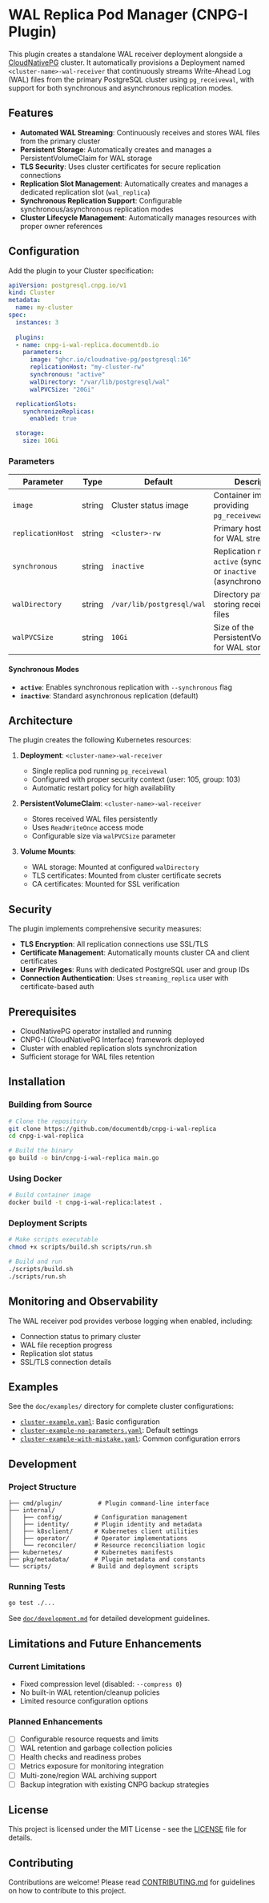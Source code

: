 # WAL Replica Pod Manager (CNPG-I Plugin)

This plugin creates a standalone WAL receiver deployment alongside a [CloudNativePG](https://github.com/cloudnative-pg/cloudnative-pg/) cluster. It automatically provisions a Deployment named `<cluster-name>-wal-receiver` that continuously streams Write-Ahead Log (WAL) files from the primary PostgreSQL cluster using `pg_receivewal`, with support for both synchronous and asynchronous replication modes.

## Features

- **Automated WAL Streaming**: Continuously receives and stores WAL files from the primary cluster
- **Persistent Storage**: Automatically creates and manages a PersistentVolumeClaim for WAL storage
- **TLS Security**: Uses cluster certificates for secure replication connections
- **Replication Slot Management**: Automatically creates and manages a dedicated replication slot (`wal_replica`)
- **Synchronous Replication Support**: Configurable synchronous/asynchronous replication modes
- **Cluster Lifecycle Management**: Automatically manages resources with proper owner references

## Configuration

Add the plugin to your Cluster specification:

```yaml
apiVersion: postgresql.cnpg.io/v1
kind: Cluster
metadata:
  name: my-cluster
spec:
  instances: 3
  
  plugins:
  - name: cnpg-i-wal-replica.documentdb.io
    parameters:
      image: "ghcr.io/cloudnative-pg/postgresql:16"
      replicationHost: "my-cluster-rw"
      synchronous: "active"
      walDirectory: "/var/lib/postgresql/wal"
      walPVCSize: "20Gi"

  replicationSlots:
    synchronizeReplicas: 
      enabled: true

  storage:
    size: 10Gi
```

### Parameters

| Parameter | Type | Default | Description |
|-----------|------|---------|-------------|
| `image` | string | Cluster status image | Container image providing `pg_receivewal` binary |
| `replicationHost` | string | `<cluster>-rw` | Primary host endpoint for WAL streaming |
| `synchronous` | string | `inactive` | Replication mode: `active` (synchronous) or `inactive` (asynchronous) |
| `walDirectory` | string | `/var/lib/postgresql/wal` | Directory path for storing received WAL files |
| `walPVCSize` | string | `10Gi` | Size of the PersistentVolumeClaim for WAL storage |

#### Synchronous Modes

- **`active`**: Enables synchronous replication with `--synchronous` flag
- **`inactive`**: Standard asynchronous replication (default)

## Architecture

The plugin creates the following Kubernetes resources:

1. **Deployment**: `<cluster-name>-wal-receiver`
   - Single replica pod running `pg_receivewal`
   - Configured with proper security context (user: 105, group: 103)
   - Automatic restart policy for high availability

2. **PersistentVolumeClaim**: `<cluster-name>-wal-receiver`
   - Stores received WAL files persistently
   - Uses `ReadWriteOnce` access mode
   - Configurable size via `walPVCSize` parameter

3. **Volume Mounts**:
   - WAL storage: Mounted at configured `walDirectory`
   - TLS certificates: Mounted from cluster certificate secrets
   - CA certificates: Mounted for SSL verification

## Security

The plugin implements comprehensive security measures:

- **TLS Encryption**: All replication connections use SSL/TLS
- **Certificate Management**: Automatically mounts cluster CA and client certificates
- **User Privileges**: Runs with dedicated PostgreSQL user and group IDs
- **Connection Authentication**: Uses `streaming_replica` user with certificate-based auth

## Prerequisites

- CloudNativePG operator installed and running
- CNPG-I (CloudNativePG Interface) framework deployed
- Cluster with enabled replication slots synchronization
- Sufficient storage for WAL files retention

## Installation

### Building from Source

```bash
# Clone the repository
git clone https://github.com/documentdb/cnpg-i-wal-replica
cd cnpg-i-wal-replica

# Build the binary
go build -o bin/cnpg-i-wal-replica main.go
```

### Using Docker

```bash
# Build container image
docker build -t cnpg-i-wal-replica:latest .
```

### Deployment Scripts

```bash
# Make scripts executable
chmod +x scripts/build.sh scripts/run.sh

# Build and run
./scripts/build.sh
./scripts/run.sh
```

## Monitoring and Observability

The WAL receiver pod provides verbose logging when enabled, including:

- Connection status to primary cluster
- WAL file reception progress
- Replication slot status
- SSL/TLS connection details

## Examples

See the `doc/examples/` directory for complete cluster configurations:

- [`cluster-example.yaml`](doc/examples/cluster-example.yaml): Basic configuration
- [`cluster-example-no-parameters.yaml`](doc/examples/cluster-example-no-parameters.yaml): Default settings
- [`cluster-example-with-mistake.yaml`](doc/examples/cluster-example-with-mistake.yaml): Common configuration errors

## Development

### Project Structure

```
├── cmd/plugin/          # Plugin command-line interface
├── internal/
│   ├── config/         # Configuration management
│   ├── identity/       # Plugin identity and metadata
│   ├── k8sclient/      # Kubernetes client utilities
│   ├── operator/       # Operator implementations
│   └── reconciler/     # Resource reconciliation logic
├── kubernetes/         # Kubernetes manifests
├── pkg/metadata/       # Plugin metadata and constants
└── scripts/           # Build and deployment scripts
```

### Running Tests

```bash
go test ./...
```

See [`doc/development.md`](doc/development.md) for detailed development guidelines.

## Limitations and Future Enhancements

### Current Limitations

- Fixed compression level (disabled: `--compress 0`)
- No built-in WAL retention/cleanup policies
- Limited resource configuration options

### Planned Enhancements

- [ ] Configurable resource requests and limits
- [ ] WAL retention and garbage collection policies  
- [ ] Health checks and readiness probes
- [ ] Metrics exposure for monitoring integration
- [ ] Multi-zone/region WAL archiving support
- [ ] Backup integration with existing CNPG backup strategies

## License

This project is licensed under the MIT License - see the [LICENSE](LICENSE) file for details.

## Contributing

Contributions are welcome! Please read [CONTRIBUTING.md](../../CONTRIBUTING.md) for guidelines on how to contribute to this project.

